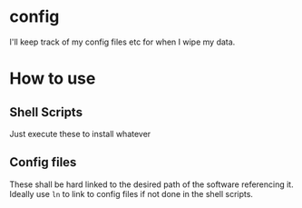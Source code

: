 # config
I'll keep track of my config files etc for when I wipe my data.

# How to use
## Shell Scripts
Just execute these to install whatever

## Config files
These shall be hard linked to the desired path of the software referencing it.  
Ideally use `ln` to link to config files if not done in the shell scripts.
